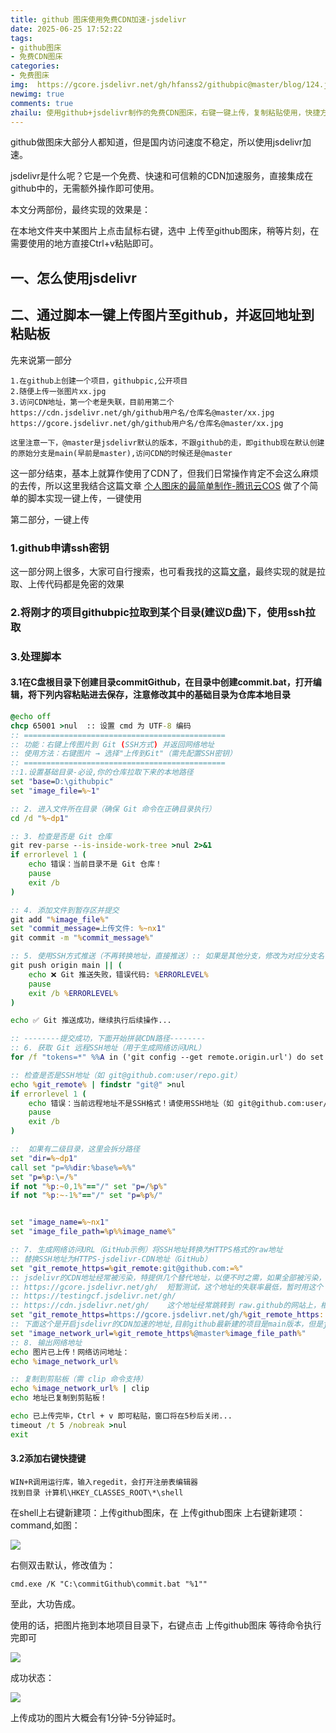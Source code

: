 ```yaml
---
title: github 图床使用免费CDN加速-jsdelivr
date: 2025-06-25 17:52:22
tags: 
- github图床
- 免费CDN图床
categories: 
- 免费图床
img:  https://gcore.jsdelivr.net/gh/hfanss2/githubpic@master/blog/124.jpg
newimg: true
comments: true
zhailu: 使用github+jsdelivr制作的免费CDN图床，右键一键上传，复制粘贴使用，快捷方便，居家旅行必备 (◕‿◕)。
---
```


github做图床大部分人都知道，但是国内访问速度不稳定，所以使用jsdelivr加速。

jsdelivr是什么呢？它是一个免费、快速和可信赖的CDN加速服务，直接集成在github中的，无需额外操作即可使用。

本文分两部份，最终实现的效果是：

在本地文件夹中某图片上点击鼠标右键，选中 上传至github图床，稍等片刻，在需要使用的地方直接Ctrl+v粘贴即可。

## 一、怎么使用jsdelivr

## 二、通过脚本一键上传图片至github，并返回地址到粘贴板

先来说第一部分

```
1.在github上创建一个项目，githubpic,公开项目
2.随便上传一张图片xx.jpg
3.访问CDN地址，第一个老是失联，目前用第二个
https://cdn.jsdelivr.net/gh/github用户名/仓库名@master/xx.jpg
https://gcore.jsdelivr.net/gh/github用户名/仓库名@master/xx.jpg

这里注意一下，@master是jsdelivr默认的版本，不跟github的走，即github现在默认创建的原始分支是main(早前是master),访问CDN的时候还是@master
```

这一部分结束，基本上就算作使用了CDN了，但我们日常操作肯定不会这么麻烦的去传，所以这里我结合这篇文章 [个人图床的最简单制作-腾讯云COS](https://blog.csdn.net/q2158798/article/details/82354216) 做了个简单的脚本实现一键上传，一键使用

第二部分，一键上传

### 1.github申请ssh密钥

这一部分网上很多，大家可自行搜索，也可看我找的这篇[文章](https://blog.csdn.net/crasowas/article/details/137211646)，最终实现的就是拉取、上传代码都是免密的效果

### 2.将刚才的项目githubpic拉取到某个目录(建议D盘)下，使用ssh拉取

### 3.处理脚本

#### 3.1在C盘根目录下创建目录commitGithub，在目录中创建commit.bat，打开编辑，将下列内容粘贴进去保存，注意修改其中的基础目录为仓库本地目录

```bat
@echo off
chcp 65001 >nul  :: 设置 cmd 为 UTF-8 编码
:: =============================================
:: 功能：右键上传图片到 Git (SSH方式) 并返回网络地址
:: 使用方法：右键图片 → 选择"上传到Git"（需先配置SSH密钥）
:: =============================================
::1.设置基础目录-必设,你的仓库拉取下来的本地路径
set "base=D:\githubpic"
set "image_file=%~1"

:: 2. 进入文件所在目录（确保 Git 命令在正确目录执行）
cd /d "%~dp1"

:: 3. 检查是否是 Git 仓库
git rev-parse --is-inside-work-tree >nul 2>&1
if errorlevel 1 (
    echo 错误：当前目录不是 Git 仓库！
    pause
    exit /b
)

:: 4. 添加文件到暂存区并提交
git add "%image_file%"
set "commit_message=上传文件: %~nx1"
git commit -m "%commit_message%"

:: 5. 使用SSH方式推送（不再转换地址，直接推送）:: 如果是其他分支，修改为对应分支名
git push origin main || (
    echo ❌ Git 推送失败，错误代码: %ERRORLEVEL%
    pause
    exit /b %ERRORLEVEL%
)

echo ✅ Git 推送成功，继续执行后续操作...

:: --------提交成功，下面开始拼装CDN路径--------
:: 6. 获取 Git 远程SSH地址（用于生成网络访问URL）
for /f "tokens=*" %%A in ('git config --get remote.origin.url') do set "git_remote=%%A"

:: 检查是否是SSH地址（如 git@github.com:user/repo.git）
echo %git_remote% | findstr "git@" >nul
if errorlevel 1 (
    echo 错误：当前远程地址不是SSH格式！请使用SSH地址（如 git@github.com:user/repo.git）
    pause
    exit /b
)

::  如果有二级目录，这里会拆分路径
set "dir=%~dp1"
call set "p=%%dir:%base%=%%"
set "p=%p:\=/%"
if not "%p:~0,1%"=="/" set "p=/%p%"
if not "%p:~-1%"=="/" set "p=%p%/"


set "image_name=%~nx1"
set "image_file_path=%p%%image_name%"

:: 7. 生成网络访问URL（GitHub示例）将SSH地址转换为HTTPS格式的raw地址
:: 替换SSH地址为HTTPS-jsdelivr-CDN地址（GitHub）
set "git_remote_https=%git_remote:git@github.com:=%"
:: jsdelivr的CDN地址经常被污染，特提供几个替代地址，以便不时之需，如果全部被污染，那就没办法了，替换下面的前缀即可
:: https://gcore.jsdelivr.net/gh/  短暂测试，这个地址的失联率最低，暂时用这个
:: https://testingcf.jsdelivr.net/gh/
:: https://cdn.jsdelivr.net/gh/    这个地址经常跳转到 raw.github的网站上，相当于没有启用CDN
set "git_remote_https=https://gcore.jsdelivr.net/gh/%git_remote_https:.git=%"
:: 下面这个是开启jsdelivr的CDN加速的地址,目前github最新建的项目是main版本，但是jsdelivr还是默认master版本
set "image_network_url=%git_remote_https%@master%image_file_path%"
:: 8. 输出网络地址
echo 图片已上传！网络访问地址：
echo %image_network_url%

:: 复制到剪贴板（需 clip 命令支持）
echo %image_network_url% | clip
echo 地址已复制到剪贴板！

echo 已上传完毕，Ctrl + v 即可粘贴，窗口将在5秒后关闭...
timeout /t 5 /nobreak >nul
exit
```

#### 3.2添加右键快捷键

```
WIN+R调用运行库，输入regedit，会打开注册表编辑器
找到目录 计算机\HKEY_CLASSES_ROOT\*\shell
```

在shell上右键新建项：上传github图床，在 上传github图床  上右键新建项：command,如图：

![](https://gcore.jsdelivr.net/gh/hfanss2/githubpic@master/blog/001.png)



右侧双击默认，修改值为：

```
cmd.exe /K "C:\commitGithub\commit.bat "%1""
```

至此，大功告成。

使用的话，把图片拖到本地项目目录下，右键点击  上传github图床  等待命令执行完即可

![](https://gcore.jsdelivr.net/gh/hfanss2/githubpic@master/blog/002.png)

成功状态：

![](https://gcore.jsdelivr.net/gh/hfanss2/githubpic@master/blog/003.png)

上传成功的图片大概会有1分钟-5分钟延时。